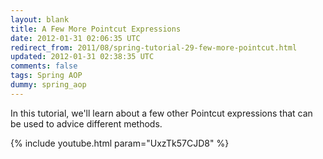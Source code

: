 ```yaml
---           
layout: blank
title: A Few More Pointcut Expressions
date: 2012-01-31 02:06:35 UTC
redirect_from: 2011/08/spring-tutorial-29-few-more-pointcut.html
updated: 2012-01-31 02:38:35 UTC
comments: false
tags: Spring AOP
dummy: spring_aop
---
```


In this tutorial, we'll learn about a few other Pointcut expressions that can be used to advice different methods.

{% include youtube.html param="UxzTk57CJD8" %}